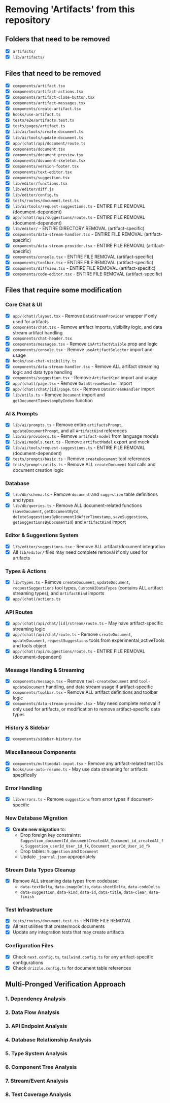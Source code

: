 # Removing 'Artifacts' from this repository

## Folders that need to be removed

- [x] `artifacts/`
- [x] `lib/artifacts/`

## Files that need to be removed

- [x] `components/artifact.tsx`
- [x] `components/artifact-actions.tsx`
- [x] `components/artifact-close-button.tsx`
- [x] `components/artifact-messages.tsx`
- [x] `components/create-artifact.tsx`
- [x] `hooks/use-artifact.ts`
- [x] `tests/e2e/artifacts.test.ts`
- [x] `tests/pages/artifact.ts`
- [x] `lib/ai/tools/create-document.ts`
- [x] `lib/ai/tools/update-document.ts`
- [x] `app/(chat)/api/document/route.ts`
- [x] `components/document.tsx`
- [x] `components/document-preview.tsx`
- [x] `components/document-skeleton.tsx`
- [x] `components/version-footer.tsx`
- [x] `components/text-editor.tsx`
- [x] `components/suggestion.tsx`
- [x] `lib/editor/functions.tsx`
- [x] `lib/editor/diff.js`
- [x] `lib/editor/config.ts`
- [x] `tests/routes/document.test.ts`
- [x] `lib/ai/tools/request-suggestions.ts` - ENTIRE FILE REMOVAL (document-dependent)
- [x] `app/(chat)/api/suggestions/route.ts` - ENTIRE FILE REMOVAL (document-dependent)
- [x] `lib/editor/` - ENTIRE DIRECTORY REMOVAL (artifact-specific)
- [x] `components/data-stream-handler.tsx` - ENTIRE FILE REMOVAL (artifact-specific)
- [x] `components/data-stream-provider.tsx` - ENTIRE FILE REMOVAL (artifact-specific)
- [x] `components/console.tsx` - ENTIRE FILE REMOVAL (artifact-specific)
- [x] `components/toolbar.tsx` - ENTIRE FILE REMOVAL (artifact-specific)
- [x] `components/diffview.tsx` - ENTIRE FILE REMOVAL (artifact-specific)
- [x] `components/code-editor.tsx` - ENTIRE FILE REMOVAL (artifact-specific)

## Files that require some modification

### Core Chat & UI

- [x] `app/(chat)/layout.tsx` - Remove `DataStreamProvider` wrapper if only used for artifacts
- [x] `components/chat.tsx` - Remove artifact imports, visibility logic, and data stream artifact handling
- [x] `components/chat-header.tsx`
- [x] `components/messages.tsx` - Remove `isArtifactVisible` prop and logic
- [x] `components/console.tsx` - Remove `useArtifactSelector` import and usage
- [x] `hooks/use-chat-visibility.ts`
- [x] `components/data-stream-handler.tsx` - Remove ALL artifact streaming logic and data type handling
- [x] `components/suggestion.tsx` - Remove `ArtifactKind` import and usage
- [x] `app/(chat)/page.tsx` - Remove `DataStreamHandler` import
- [x] `app/(chat)/chat/[id]/page.tsx` - Remove `DataStreamHandler` import
- [x] `lib/utils.ts` - Remove `Document` import and `getDocumentTimestampByIndex` function

### AI & Prompts

- [x] `lib/ai/prompts.ts` - Remove entire `artifactsPrompt`, `updateDocumentPrompt`, and all `ArtifactKind` references
- [x] `lib/ai/providers.ts` - Remove `artifact-model` from language models
- [x] `lib/ai/models.test.ts` - Remove `artifactModel` export and mock
- [x] `lib/ai/tools/request-suggestions.ts` - ENTIRE FILE REMOVAL (document-dependent)
- [x] `tests/prompts/basic.ts` - Remove `createDocument` tool references
- [x] `tests/prompts/utils.ts` - Remove ALL `createDocument` tool calls and document creation logic

### Database

- [x] `lib/db/schema.ts` - Remove `document` and `suggestion` table definitions and types
- [x] `lib/db/queries.ts` - Remove ALL document-related functions (`saveDocument`, `getDocumentById`, `deleteSuggestionsByDocumentIdAfterTimestamp`, `saveSuggestions`, `getSuggestionsByDocumentId`) and `ArtifactKind` import

### Editor & Suggestions System

- [x] `lib/editor/suggestions.tsx` - Remove ALL artifact/document integration
- [x] All `lib/editor/` files may need complete removal if only used for artifacts

### Types & Actions

- [x] `lib/types.ts` - Remove `createDocument`, `updateDocument`, `requestSuggestions` tool types, `CustomUIDataTypes` (contains ALL artifact streaming types), and `ArtifactKind` imports
- [x] `app/(chat)/actions.ts`

### API Routes

- [x] `app/(chat)/api/chat/[id]/stream/route.ts` - May have artifact-specific streaming logic
- [x] `app/(chat)/api/chat/route.ts` - Remove `createDocument`, `updateDocument`, `requestSuggestions` tools from experimental_activeTools and tools object
- [x] `app/(chat)/api/suggestions/route.ts` - ENTIRE FILE REMOVAL (document-dependent)

### Message Handling & Streaming

- [x] `components/message.tsx` - Remove `tool-createDocument` and `tool-updateDocument` handling, and data stream usage if artifact-specific
- [x] `components/toolbar.tsx` - Remove ALL artifact definitions and toolbar logic
- [x] `components/data-stream-provider.tsx` - May need complete removal if only used for artifacts, or modification to remove artifact-specific data types

### History & Sidebar

- [x] `components/sidebar-history.tsx`

### Miscellaneous Components

- [x] `components/multimodal-input.tsx` - Remove any artifact-related test IDs
- [x] `hooks/use-auto-resume.ts` - May use data streaming for artifacts specifically

### Error Handling

- [x] `lib/errors.ts` - Remove `suggestions` from error types if document-specific

### New Database Migration

- [x] **Create new migration** to:
  - Drop foreign key constraints: `Suggestion_documentId_documentCreatedAt_Document_id_createdAt_fk`, `Suggestion_userId_User_id_fk`, `Document_userId_User_id_fk`
  - Drop tables: `Suggestion` and `Document`
  - Update `_journal.json` appropriately

### Stream Data Types Cleanup

- [x] Remove ALL streaming data types from codebase:
  - `data-textDelta`, `data-imageDelta`, `data-sheetDelta`, `data-codeDelta`
  - `data-suggestion`, `data-kind`, `data-id`, `data-title`, `data-clear`, `data-finish`

### Test Infrastructure

- [x] `tests/routes/document.test.ts` - ENTIRE FILE REMOVAL
- [x] All test utilities that create/mock documents
- [x] Update any integration tests that may create artifacts

### Configuration Files

- [x] Check `next.config.ts`, `tailwind.config.ts` for any artifact-specific configurations
- [x] Check `drizzle.config.ts` for document table references

## Multi-Pronged Verification Approach

### 1. **Dependency Analysis**

### 2. **Data Flow Analysis**

### 3. **API Endpoint Analysis**

### 4. **Database Relationship Analysis**

### 5. **Type System Analysis**

### 6. **Component Tree Analysis**

### 7. **Stream/Event Analysis**

### 8. **Test Coverage Analysis**
